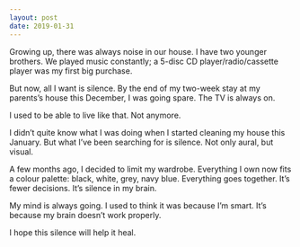 ```yaml
---
layout: post
date: 2019-01-31
---
```


Growing up, there was always noise in our house. I have two younger brothers. We played music constantly; a 5-disc CD player/radio/cassette player was my first big purchase. 

But now, all I want is silence. By the end of my two-week stay at my parents’s house this December, I was going spare. The TV is always on. 

I used to be able to live like that. Not anymore. 

I didn’t quite know what I was doing when I started cleaning my house this January. But what I’ve been searching for is silence. Not only aural, but visual. 

A few months ago, I decided to limit my wardrobe. Everything I own now fits a colour palette: black, white, grey, navy blue. Everything goes together. It’s fewer decisions. It’s silence in my brain. 

My mind is always going. I used to think it was because I’m smart. It’s because my brain doesn’t work properly. 

I hope this silence will help it heal. 
